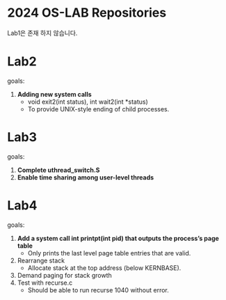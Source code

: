 # 2024 OS-LAB Repositories

Lab1은 존재 하지 않습니다.


# Lab2

goals:
1. **Adding new system calls**
   + void exit2(int status), int wait2(int *status)
   + To provide UNIX-style ending of child processes.


# Lab3

goals:
1. **Complete uthread_switch.S**
2. **Enable time sharing among user-level threads**


# Lab4

goals:
1. **Add a system call int printpt(int pid) that outputs the process’s page table**
   + Only prints the last level page table entries that are valid.
2. Rearrange stack
   + Allocate stack at the top address (below KERNBASE).
3. Demand paging for stack growth
4. Test with recurse.c
   + Should be able to run recurse 1040 without error.
